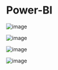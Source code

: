 # Power-BI
![image](https://github.com/user-attachments/assets/25982abd-d671-4ae7-9d8d-e83908cb3caf)

![image](https://github.com/user-attachments/assets/0b202c63-48c9-4bdd-b89c-8eb729b1f5cb)

![image](https://github.com/user-attachments/assets/20f3d0d0-e9ef-4549-bdbe-b3ee7959d1e4)

![image](https://github.com/user-attachments/assets/0a0664b3-f0f5-4d63-8b22-89fdc9cf15fe)





